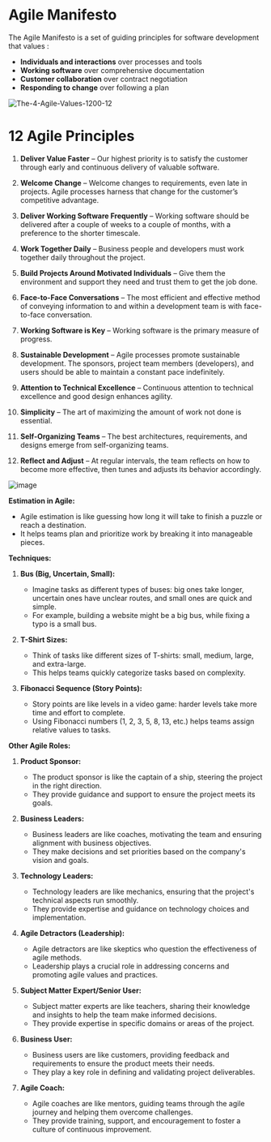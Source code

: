 # Agile Manifesto

The Agile Manifesto is a set of guiding principles for software development that values :

- **Individuals and interactions** over processes and tools
- **Working software** over comprehensive documentation
- **Customer collaboration** over contract negotiation
- **Responding to change** over following a plan

![The-4-Agile-Values-1200-12](https://github.com/Anandini18/Notes/assets/88365547/cbe76a12-9b69-4218-8da0-dd75d2a70990)

# 12 Agile Principles

1. **Deliver Value Faster** – Our highest priority is to satisfy the customer through early and continuous delivery of valuable software.

2. **Welcome Change** – Welcome changes to requirements, even late in projects. Agile processes harness that change for the customer’s competitive advantage.

3. **Deliver Working Software Frequently** – Working software should be delivered after a couple of weeks to a couple of months, with a preference to the shorter timescale.

4. **Work Together Daily** – Business people and developers must work together daily throughout the project.

5. **Build Projects Around Motivated Individuals** – Give them the environment and support they need and trust them to get the job done.

6. **Face-to-Face Conversations** – The most efficient and effective method of conveying information to and within a development team is with face-to-face conversation.

7. **Working Software is Key** – Working software is the primary measure of progress.

8. **Sustainable Development** – Agile processes promote sustainable development. The sponsors, project team members (developers), and users should be able to maintain a constant pace indefinitely.

9. **Attention to Technical Excellence** – Continuous attention to technical excellence and good design enhances agility.

10. **Simplicity** – The art of maximizing the amount of work not done is essential.

11. **Self-Organizing Teams** – The best architectures, requirements, and designs emerge from self-organizing teams.

12. **Reflect and Adjust** – At regular intervals, the team reflects on how to become more effective, then tunes and adjusts its behavior accordingly.


![image](https://github.com/Anandini18/Notes/assets/88365547/c5aafe9c-ea0c-4e48-943e-d6d93bf88f31)



**Estimation in Agile:**
- Agile estimation is like guessing how long it will take to finish a puzzle or reach a destination.
- It helps teams plan and prioritize work by breaking it into manageable pieces.

**Techniques:**
1. **Bus (Big, Uncertain, Small):**
   - Imagine tasks as different types of buses: big ones take longer, uncertain ones have unclear routes, and small ones are quick and simple.
   - For example, building a website might be a big bus, while fixing a typo is a small bus.
   
2. **T-Shirt Sizes:**
   - Think of tasks like different sizes of T-shirts: small, medium, large, and extra-large.
   - This helps teams quickly categorize tasks based on complexity.
   
3. **Fibonacci Sequence (Story Points):**
   - Story points are like levels in a video game: harder levels take more time and effort to complete.
   - Using Fibonacci numbers (1, 2, 3, 5, 8, 13, etc.) helps teams assign relative values to tasks.

**Other Agile Roles:**
1. **Product Sponsor:**
   - The product sponsor is like the captain of a ship, steering the project in the right direction.
   - They provide guidance and support to ensure the project meets its goals.

2. **Business Leaders:**
   - Business leaders are like coaches, motivating the team and ensuring alignment with business objectives.
   - They make decisions and set priorities based on the company's vision and goals.

3. **Technology Leaders:**
   - Technology leaders are like mechanics, ensuring that the project's technical aspects run smoothly.
   - They provide expertise and guidance on technology choices and implementation.

4. **Agile Detractors (Leadership):**
   - Agile detractors are like skeptics who question the effectiveness of agile methods.
   - Leadership plays a crucial role in addressing concerns and promoting agile values and practices.

5. **Subject Matter Expert/Senior User:**
   - Subject matter experts are like teachers, sharing their knowledge and insights to help the team make informed decisions.
   - They provide expertise in specific domains or areas of the project.

6. **Business User:**
   - Business users are like customers, providing feedback and requirements to ensure the product meets their needs.
   - They play a key role in defining and validating project deliverables.

7. **Agile Coach:**
   - Agile coaches are like mentors, guiding teams through the agile journey and helping them overcome challenges.
   - They provide training, support, and encouragement to foster a culture of continuous improvement.
